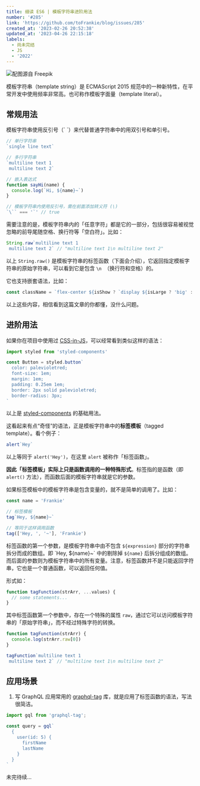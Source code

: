 ```yaml
---
title: 细读 ES6 | 模板字符串进阶用法
number: '#285'
link: 'https://github.com/toFrankie/blog/issues/285'
created_at: '2023-02-26 20:52:38'
updated_at: '2023-04-26 22:15:18'
labels:
  - 尚未完结
  - JS
  - '2022'
---
```

![配图源自 Freepik](https://upload-images.jianshu.io/upload_images/5128488-75e185fd400c5c78.jpeg?imageMogr2/auto-orient/strip%7CimageView2/2/w/1240)


模板字符串（template string）是 ECMAScript 2015 规范中的一种新特性，在平常开发中使用频率非常高。也可称作模板字面量（template literal）。

## 常规用法

模板字符串使用反引号（\` \`）来代替普通字符串中的用双引号和单引号。

```js
// 单行字符串
`single line text`

// 多行字符串
`multiline text 1
 multiline text 2`

// 嵌入表达式
function sayHi(name) {
  console.log(`Hi, ${name}~`)
}

// 模板字符串内使用反引号，需在前面添加转义符 (\)
`\`` === '`' // true
```

需要注意的是，模板字符串内的「任意字符」都是它的一部分，包括很容易被视觉忽略的前导尾随空格、换行符等「空白符」。比如：

```js
String.raw`multiline text 1
 multiline text 2` // "multiline text 1\n multiline text 2"
```

以上 `String.raw()` 是模板字符串的标签函数（下面会介绍），它返回指定模板字符串的原始字符串，可以看到它是包含 `\n `（换行符和空格）的。

它也支持嵌套语法，比如：

```js
const className = `flex-center ${isShow ? `display ${isLarge ? 'big' : 'normal'}` : ''}`
```

以上这些内容，相信看到这篇文章的你都懂，没什么问题。

## 进阶用法

如果你在项目中使用过 [CSS-in-JS](https://www.wikiwand.com/en/CSS-in-JS)，可以经常看到类似这样的语法：

```js
import styled from 'styled-components'

const Button = styled.button`
  color: palevioletred;
  font-size: 1em;
  margin: 1em;
  padding: 0.25em 1em;
  border: 2px solid palevioletred;
  border-radius: 3px;
`
```
以上是 [styled-components](https://styled-components.com/) 的基础用法。

这看起来有点“奇怪”的语法，正是模板字符串中的**标签模板**（tagged template）。看个例子：

```js
alert`Hey`
```

以上等同于 `alert('Hey')`，在这里 `alert` 被称作「标签函数」。

**因此「标签模板」实际上只是函数调用的一种特殊形式**。标签指的是函数（即 `alert()` 方法），而函数后面的模板字符串就是它的参数。

如果标签模板中的模板字符串是包含变量的，就不是简单的调用了。比如：

```js
const name = 'Frankie'

// 标签模板
tag`Hey, ${name}~`

// 等同于这样调用函数
tag(['Hey, ', '~'], 'Frankie')
```
标签函数的第一个参数，是模板字符串中由不包含 `${expression}` 部分的字符串拆分而成的数组。即 \`Hey, \${name}~\` 中的剔除掉 `${name}` 后拆分组成的数组。而后面的参数则为模板字符串中的所有变量。注意，标签函数并不是只能返回字符串，它也是一个普通函数，可以返回任何值。

形式如：

```js
function tagFunction(strArr, ...values) {
  // some statements...
}
```

其中标签函数第一个参数中，存在一个特殊的属性 `raw`，通过它可以访问模板字符串的「原始字符串」，而不经过特殊字符的转换。
```js
function tagFunction(strArr) {
  console.log(strArr.raw[0])
}

tagFunction`multiline text 1
 multiline text 2` // "multiline text 1\n multiline text 2"
```

## 应用场景

1. 写 GraphQL 应用常用的 [graphql-tag](https://github.com/apollographql/graphql-tag) 库，就是应用了标签函数的语法，写法很简洁。

```js
import gql from 'graphql-tag';

const query = gql`
  {
    user(id: 5) {
      firstName
      lastName
    }
  }
`
```

未完待续...

<!--

## References

* [The magic behind 💅 styled-components](https://mxstbr.blog/2016/11/styled-components-magic-explained/)
* [深入浅出 标签模板字符串 和 💅 styled-components 💅](https://juejin.cn/post/6844903858083201037)

-->
